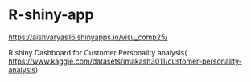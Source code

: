 # R-shiny-app

https://aishvaryas16.shinyapps.io/visu_comp25/

R shiny Dashboard for Customer Personality analysis( https://www.kaggle.com/datasets/imakash3011/customer-personality-analysis)
